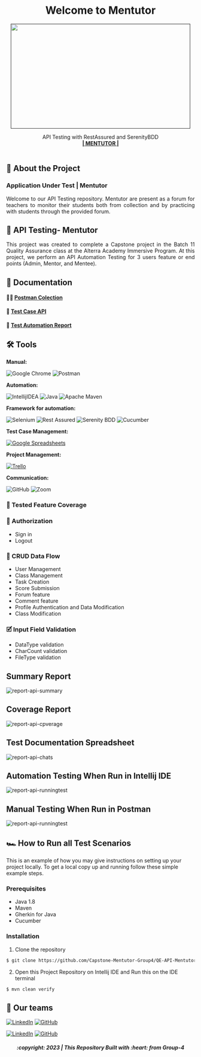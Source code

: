 <div align="center">
  <h1>Welcome to Mentutor</h1>

<a href="">
    <img src="src/LogoMentutor.png" width="480" height="280">
  </a>

  <p align="center">
    API Testing with RestAssured and SerenityBDD
    <br />
    <a href="https://app.swaggerhub.com/apis-docs/NURFATUROHMAN28/Mentutor/1.0.0#/"><strong>| MENTUTOR |</strong></a>
    <br />
    <br />
  </p>
</div>

## 📑 About the Project
### Application Under Test | Mentutor
<p align="justify">Welcome to our API Testing repository. Mentutor are present as a forum for teachers to monitor their students both from collection and by practicing with students through the provided forum.

## 📑 API Testing- Mentutor
<p align="justify">This project was created to complete a Capstone project in the Batch 11 Quality Assurance class at the Alterra Academy Immersive Program. At this project, we perform an API Automation Testing for 3 users feature or end points (Admin, Mentor, and Mentee).</p>

## 📓 Documentation
#### 👨‍🚀   [Postman Colection](https://www.postman.com/grup4mentutor/workspace/grup4-capstone/collection/29020822-96993c6f-a4ff-45d2-8648-ea771be689da?action=share&creator=29020824&active-environment=29020822-583e7ffb-b85b-44de-990f-b38f9adf41ca)
#### 👀   [Test Case API](https://docs.google.com/spreadsheets/d/1qDjXGXzpuRLn5kblI5l44qolbbaMzUMSLN_zMVlE7FU/edit#gid=0)
#### 📝   [Test Automation Report](https://github.com/Capstone-Mentutor-Group4/QE-API-Mentutor.git)


## 🛠 Tools
**Manual:**

![Google Chrome](https://img.shields.io/badge/Google%20Chrome-4285F4?style=for-the-badge&logo=GoogleChrome&logoColor=white)
![Postman](https://img.shields.io/badge/Postman-FF6C37?style=for-the-badge&logo=postman&logoColor=white)

**Automation:**

![IntellijIDEA](https://img.shields.io/badge/IntelliJIDEA-000000.svg?style=for-the-badge&logo=intellij-idea&logoColor=white)
![Java](https://img.shields.io/badge/java-%23ED8B00.svg?style=for-the-badge&logo=java&logoColor=white)
![Apache Maven](https://img.shields.io/badge/Apache%20Maven-C71A36?style=for-the-badge&logo=Apache%20Maven&logoColor=white)

**Framework for automation:**

![Selenium](https://img.shields.io/badge/-selenium-%43B02A?style=for-the-badge&logo=selenium&logoColor=white)
![Rest Assured](https://img.shields.io/badge/-rest%20assured-000000?style=for-the-badge&logoColor=black)
![Serenity BDD](https://img.shields.io/badge/-serenity%20bdd-16a67a?style=for-the-badge&logoColor=black)
![Cucumber](https://img.shields.io/badge/-cucumber-4bc47b?style=for-the-badge&logoColor=black)

**Test Case Management:**

[![Google Spreadsheets](https://img.shields.io/badge/-Google%20Spreadsheets-4bc47b?style=for-the-badge&logoColor=black)](https://docs.google.com/spreadsheets/d/1qDjXGXzpuRLn5kblI5l44qolbbaMzUMSLN_zMVlE7FU/edit#gid=0)

**Project Management:**

[![Trello](https://img.shields.io/badge/Trello-%23026AA7.svg?style=for-the-badge&logo=Trello&logoColor=white)](https://trello.com/b/L3cmVsCq)

**Communication:**

![GitHub](https://img.shields.io/badge/github%20Project-%23121011.svg?style=for-the-badge&logo=github&logoColor=white)
![Zoom](https://img.shields.io/badge/Zoom-2D8CFF?style=for-the-badge&logo=zoom&logoColor=white)


### 💫 Tested Feature Coverage

### 🔐 Authorization

- Sign in
- Logout

### 🔄 CRUD Data Flow

- User Management
- Class Management
- Task Creation
- Score Submission
- Forum feature
- Comment feature
- Profile Authentication and Data Modification
- Class Modification

### 🗹 Input Field Validation
- DataType validation
- CharCount validation
- FileType validation

## Summary Report
![report-api-summary](https://github.com/Capstone-Mentutor-Group4/QE-API-Mentutor/blob/master/Result-API-Automation%20NEW.png)

## Coverage Report
![report-api-cpverage](https://github.com/Capstone-Mentutor-Group4/QE-API-Mentutor/blob/master/API-Oveview%20Feature%20NEW.png)

## Test Documentation Spreadsheet
![report-api-chats](https://github.com/Capstone-Mentutor-Group4/QE-API-Mentutor/blob/master/Summary%20Report.PNG)

## Automation Testing When Run in Intellij IDE
![report-api-runningtest](https://github.com/Capstone-Mentutor-Group4/QE-API-Mentutor/blob/master/Testrun_API-Oveview%20Feature.png)

## Manual Testing When Run in Postman
![report-api-runningtest](https://github.com/Capstone-Mentutor-Group4/QE-API-Mentutor/blob/master/src/SS_POSTMAN.PNG)

## 🏎️ How to Run all Test Scenarios

This is an example of how you may give instructions on setting up your project locally.
To get a local copy up and running follow these simple example steps.

### Prerequisites

- Java 1.8
- Maven
- Gherkin for Java
- Cucumber

### Installation

1. Clone the repository
```bash
$ git clone https://github.com/Capstone-Mentutor-Group4/QE-API-Mentutor.git
```
2. Open  this Project Repository on Intellij IDE and Run this on the IDE terminal
```bash
$ mvn clean verify
```

## 📱 Our teams

[![LinkedIn](https://img.shields.io/badge/-Fahrul%20Rozi-white?style=for-the-badge&logo=linkedin&logoColor=blue)](https://www.linkedin.com/in/rolando-tigor-b02565173)
[![GitHub](https://img.shields.io/badge/-FahrulRozi-white?style=for-the-badge&logo=github&logoColor=black)](https://github.com/tigorrr4/)

[![LinkedIn](https://img.shields.io/badge/-Wahid%20Abdul%20Azis-white?style=for-the-badge&logo=linkedin&logoColor=blue)](https://www.linkedin.com/in/mkhairul-fahmi-rasyidin-0723411ba)
[![GitHub](https://img.shields.io/badge/-WahidAbdulAzis-white?style=for-the-badge&logo=github&logoColor=black)](https://github.com/sultanjoss/)

<h5>
<p align="center">:copyright: 2023 | This Repository Built with :heart: from Group-4</p>
</h5>
